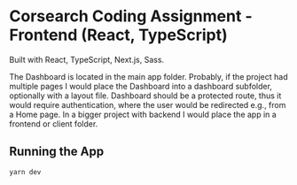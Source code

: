 # Corsearch Coding Assignment - Frontend (React, TypeScript)

Built with React, TypeScript, Next.js, Sass.

The Dashboard is located in the main app folder. Probably, if the project had multiple pages I would place the Dashboard into a dashboard subfolder, optionally with a layout file. Dashboard should be a protected route, thus it would require authentication, where the user would be redirected e.g., from a Home page. In a bigger project with backend I would place the app in a frontend or client folder.

## Running the App

```bash
yarn dev
```
